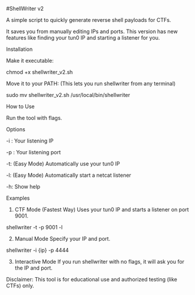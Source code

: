#ShellWriter v2

A simple script to quickly generate reverse shell payloads for CTFs.

It saves you from manually editing IPs and ports. This version has new features like finding your tun0 IP and starting a listener for you.

Installation

Make it executable:

chmod +x shellwriter_v2.sh


Move it to your PATH:
(This lets you run shellwriter from any terminal)

sudo mv shellwriter_v2.sh /usr/local/bin/shellwriter


How to Use

Run the tool with flags.

Options

-i <IP>: Your listening IP

-p <PORT>: Your listening port

-t: (Easy Mode) Automatically use your tun0 IP

-l: (Easy Mode) Automatically start a netcat listener

-h: Show help

Examples

1. CTF Mode (Fastest Way)
Uses your tun0 IP and starts a listener on port 9001.

shellwriter -t -p 9001 -l


2. Manual Mode
Specify your IP and port.

shellwriter -i {ip} -p 4444


3. Interactive Mode
If you run shellwriter with no flags, it will ask you for the IP and port.

Disclaimer: This tool is for educational use and authorized testing (like CTFs) only.
